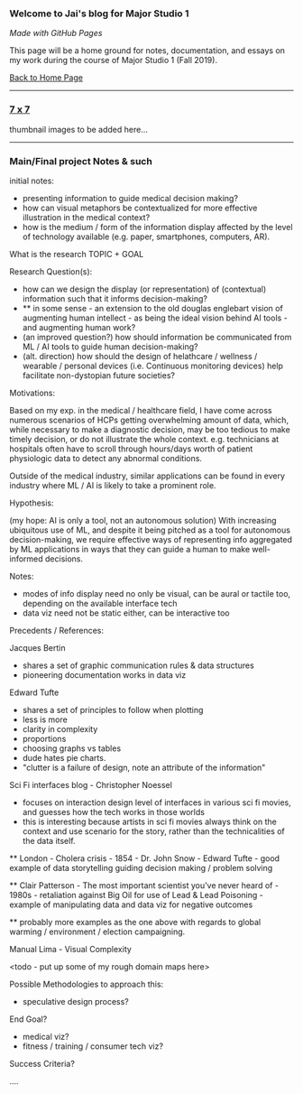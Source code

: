 ### Welcome to Jai's blog for Major Studio 1
_Made with GitHub Pages_

This page will be a home ground for notes, documentation, and essays on my work during the course of Major Studio 1 (Fall 2019).

[Back to Home Page](http://dhananjaih.github.io/site/)

***

### [7 x 7](http:dhananjaih.github.io/site/pages/ms1/7by7)

thumbnail images to be added here...

***

### Main/Final project Notes & such

initial notes:
- presenting information to guide medical decision making?
- how can visual metaphors be contextualized for more effective illustration in the medical context?
- how is the medium / form of the information display affected by the level of technology available (e.g. paper, smartphones, computers, AR).

What is the research TOPIC + GOAL

Research Question(s):

- how can we design the display (or representation) of (contextual) information such that it informs decision-making?
- ** in some sense - an extension to the old douglas englebart vision of augmenting human intellect - as being the ideal vision behind AI tools - and augmenting human work?
- (an improved question?) how should information be communicated from ML / AI tools to guide human decision-making?
- (alt. direction) how should the design of helathcare / wellness / wearable / personal devices (i.e. Continuous monitoring devices) help facilitate non-dystopian future societies?

Motivations:

Based on my exp. in the medical / healthcare field, I have come across numerous scenarios of HCPs getting overwhelming amount of data, which, while necessary to make a diagnostic decision, may be too tedious to make timely decision, or do not illustrate the whole context.
e.g. technicians at hospitals often have to scroll through hours/days worth of patient physiologic data to detect any abnormal conditions.

Outside of the medical industry, similar applications can be found in every industry where ML / AI is likely to take a prominent role.

Hypothesis:

(my hope: AI is only a tool, not an autonomous solution)
With increasing ubiquitous use of ML, and despite it being pitched as a tool for autonomous decision-making, we require effective ways of representing info aggregated by ML applications in ways that they can guide a human to make well-informed decisions.

Notes:

- modes of info display need no only be visual, can be aural or tactile too, depending on the available interface tech
- data viz need not be static either, can be interactive too

Precedents / References:

Jacques Bertin
  - shares a set of graphic communication rules & data structures
  - pioneering documentation works in data viz

Edward Tufte
  - shares a set of principles to follow when plotting
  - less is more
  - clarity in complexity
  - proportions
  - choosing graphs vs tables
  - dude hates pie charts.
  - "clutter is a failure of design, note an attribute of the information"

Sci Fi interfaces blog - Christopher Noessel
  - focuses on interaction design level of interfaces in various sci fi movies, and guesses how the tech works in those worlds
  - this is interesting because artists in sci fi movies always think on the context and use scenario for the story, rather than the technicalities of the data itself.

** London - Cholera crisis - 1854 - Dr. John Snow - Edward Tufte - good example of data storytelling guiding decision making / problem solving

** Clair Patterson - The most important scientist you've never heard of - 1980s - retaliation against Big Oil for use of Lead & Lead Poisoning - example of manipulating data and data viz for negative outcomes

** probably more examples as the one above with regards to global warming / environment / election campaigning.

Manual Lima - Visual Complexity

<todo - put up some of my rough domain maps here>

Possible Methodologies to approach this:
- speculative design process?

End Goal?
- medical viz?
- fitness / training / consumer tech viz?

Success Criteria?


....
